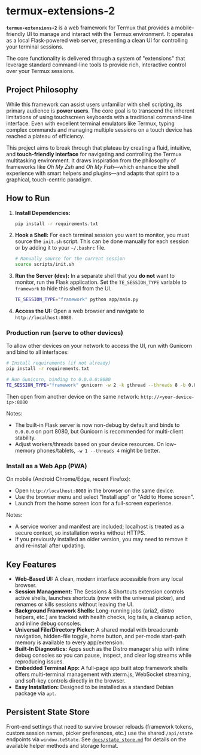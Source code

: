 # termux-extensions-2

**`termux-extensions-2`** is a web framework for Termux that provides a mobile-friendly UI to manage and interact with the Termux environment. It operates as a local Flask-powered web server, presenting a clean UI for controlling your terminal sessions.

The core functionality is delivered through a system of "extensions" that leverage standard command-line tools to provide rich, interactive control over your Termux sessions.

## Project Philosophy

While this framework can assist users unfamiliar with shell scripting, its primary audience is **power users**. The core goal is to transcend the inherent limitations of using touchscreen keyboards with a traditional command-line interface. Even with excellent terminal emulators like Termux, typing complex commands and managing multiple sessions on a touch device has reached a plateau of efficiency.

This project aims to break through that plateau by creating a fluid, intuitive, and **touch-friendly interface** for navigating and controlling the Termux multitasking environment. It draws inspiration from the philosophy of frameworks like *Oh My Zsh* and *Oh My Fish*—which enhance the shell experience with smart helpers and plugins—and adapts that spirit to a graphical, touch-centric paradigm.

## How to Run

1.  **Install Dependencies:**
    ```bash
    pip install -r requirements.txt
    ```

2.  **Hook a Shell:** For each terminal session you want to monitor, you must source the `init.sh` script. This can be done manually for each session or by adding it to your `~/.bashrc` file.
    ```bash
    # Manually source for the current session
    source scripts/init.sh
    ```

3.  **Run the Server (dev):** In a separate shell that you **do not** want to monitor, run the Flask application. Set the `TE_SESSION_TYPE` variable to `framework` to hide this shell from the UI.
    ```bash
    TE_SESSION_TYPE="framework" python app/main.py
    ```

4.  **Access the UI:** Open a web browser and navigate to `http://localhost:8080`.
### Production run (serve to other devices)

To allow other devices on your network to access the UI, run with Gunicorn and bind to all interfaces:

```bash
# Install requirements (if not already)
pip install -r requirements.txt

# Run Gunicorn, binding to 0.0.0.0:8080
TE_SESSION_TYPE="framework" gunicorn -w 2 -k gthread --threads 8 -b 0.0.0.0:8080 wsgi:application
```

Then open from another device on the same network: `http://<your-device-ip>:8080`

Notes:
- The built-in Flask server is now non-debug by default and binds to `0.0.0.0` on port 8080, but Gunicorn is recommended for multi-client stability.
- Adjust workers/threads based on your device resources. On low-memory phones/tablets, `-w 1 --threads 4` might be better.


### Install as a Web App (PWA)

On mobile (Android Chrome/Edge, recent Firefox):

- Open `http://localhost:8080` in the browser on the same device.
- Use the browser menu and select "Install app" or "Add to Home screen".
- Launch from the home screen icon for a full-screen experience.

Notes:

- A service worker and manifest are included; localhost is treated as a secure context, so installation works without HTTPS.
- If you previously installed an older version, you may need to remove it and re-install after updating.

## Key Features

*   **Web-Based UI:** A clean, modern interface accessible from any local browser.
*   **Session Management:** The Sessions & Shortcuts extension controls active shells, launches shortcuts (now with the universal picker), and renames or kills sessions without leaving the UI.
*   **Background Framework Shells:** Long-running jobs (aria2, distro helpers, etc.) are tracked with health checks, log tails, a cleanup action, and inline debug consoles.
*   **Universal File/Directory Picker:** A shared modal with breadcrumb navigation, hidden-file toggle, home button, and per-mode start-path memory is available to every app/extension.
*   **Built-In Diagnostics:** Apps such as the Distro manager ship with inline debug consoles so you can pause, inspect, and clear log streams while reproducing issues.
*   **Embedded Terminal App:** A full-page app built atop framework shells offers multi-terminal management with xterm.js, WebSocket streaming, and soft-key controls directly in the browser.
*   **Easy Installation:** Designed to be installed as a standard Debian package via `apt`.

## Persistent State Store

Front-end settings that need to survive browser reloads (framework tokens, custom
session names, picker preferences, etc.) use the shared `/api/state` endpoints via
`window.teState`. See [`docs/state_store.md`](docs/state_store.md) for details on the
available helper methods and storage format.
